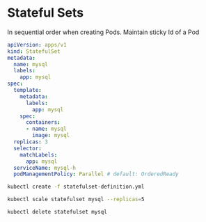 # Stateful Sets

In sequential order when creating Pods. Maintain sticky Id of a Pod

```yaml
apiVersion: apps/v1
kind: StatefulSet
metadata:
  name: mysql
  labels:
    app: mysql
spec:
  template:
    metadata:
      labels:
        app: mysql
    spec:
      containers:
      - name: mysql
        image: mysql
  replicas: 3
  selector:
    matchLabels:
      app: mysql
  serviceName: mysql-h
  podManagementPolicy: Parallel # default: OrderedReady
```

```bash
kubectl create -f statefulset-definition.yml

kubectl scale statefulset mysql --replicas=5

kubectl delete statefulset mysql
```